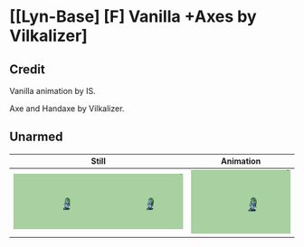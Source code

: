 # [\[Lyn-Base\] \[F\] Vanilla +Axes by Vilkalizer]

## Credit

Vanilla animation by IS.

Axe and Handaxe by Vilkalizer.
	
## Unarmed

| Still | Animation |
| :---: | :-------: |
| ![Unarmed still](./Unarmed_000.png) | ![Unarmed animation](./Unarmed.gif) |
